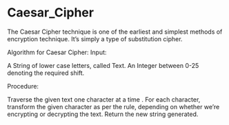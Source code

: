 # Caesar_Cipher
The Caesar Cipher technique is one of the earliest and simplest methods of encryption technique. It’s simply a type of substitution cipher.

Algorithm for Caesar Cipher: 
Input: 

A String of lower case letters, called Text.
An Integer between 0-25 denoting the required shift.

Procedure: 

Traverse the given text one character at a time .
For each character, transform the given character as per the rule, depending on whether we’re encrypting or decrypting the text.
Return the new string generated.
